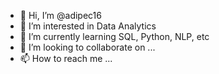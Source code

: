 - 👋 Hi, I’m @adipec16
- 👀 I’m interested in Data Analytics
- 🌱 I’m currently learning SQL, Python, NLP, etc
- 💞️ I’m looking to collaborate on ...
- 📫 How to reach me ...

<!---
adipec16/adipec16 is a ✨ special ✨ repository because its `README.md` (this file) appears on your GitHub profile.
You can click the Preview link to take a look at your changes.
--->
